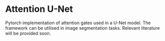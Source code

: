 # Attention U-Net

Pytorch implementation of attention gates used in a U-Net model. The framework can be utilised in image segmentation tasks. 
Relevant literature will be provided soon. 
